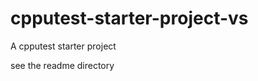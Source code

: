 cpputest-starter-project-vs
===========================

A cpputest starter project 

see the readme directory
